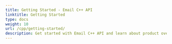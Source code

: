 ```yaml
---
title: Getting Started - Email C++ API
linktitle: Getting Started
type: docs
weight: 10
url: /cpp/getting-started/
description: Get started with Email C++ API and learn about product overview, supported file formats, installation etc.
---
```



